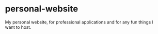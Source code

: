 # personal-website
My personal website, for professional applications and for any fun things I want to host.
